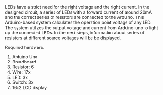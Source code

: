 LEDs have a strict need for the right voltage and the right current. In the designed circuit, a series of LEDs with a forward current of around 20mA and the correct series of resistors are connected to the Arduino. This Arduino-based system calculates the operation point voltage of any LED. The system utilizes the output voltage and current from Arduino-uno to light up the connected LEDs. In the next steps, information about series of resistors at different source voltages will be be displayed.



Required hardware:
1. Arduino Uno
2. Breadboard
3. Resistor: 6
4. Wire: 17x
5. LED: 3x
6. Switch: 3x
7. 16x2 LCD display
